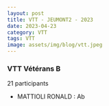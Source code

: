 ```yaml
---
layout: post
title: VTT - JEUMONT2 - 2023
date: 2023-04-23
category: VTT
tags: VTT
image: assets/img/blog/vtt.jpeg
---
```


### VTT Vétérans B
21 participants
- MATTIOLI RONALD : Ab
